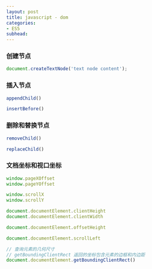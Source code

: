 ```yaml
---
layout: post
title: javascript - dom
categories:
- ES5
subhead:
---
```


### 创建节点

```js
document.createTextNode('text node content');
```

### 插入节点
```js
appendChild()

insertBefore()
```

### 删除和替换节点
```js
removeChild()

replaceChild()
```

### 文档坐标和视口坐标
```js
window.pageXOffset
window.pageYOffset

window.scrollX
window.scrollY

document.documentElement.clientHeight
document.documentElement.clientWidth

document.documentElement.offsetHeight

document.documentElement.scrollLeft

// 查询元素的几何尺寸
// getBoundingClientRect 返回的坐标包含元素的边框和内边距
document.documentElement.getBoundingClientRect()
```